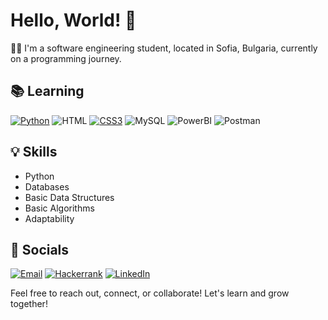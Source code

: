 # Hello, World! 👋

👨‍💼 I'm a software engineering student, located in Sofia, Bulgaria, currently on a programming journey. 

## 📚 Learning

[![Python](https://img.shields.io/badge/Python-FFD43B?style=for-the-badge&logo=python&logoColor=blue)](https://www.python.org/) ![HTML](https://img.shields.io/badge/HTML5-E34F26?style=for-the-badge&logo=html5&logoColor=white) [![CSS3](https://img.shields.io/badge/CSS3-1572B6?style=for-the-badge&logo=css3&logoColor=white)](https://developer.mozilla.org/en-US/docs/Web/CSS) ![MySQL](https://img.shields.io/badge/MySQL-005C84?style=for-the-badge&logo=mysql&logoColor=white) ![PowerBI](https://img.shields.io/badge/PowerBI-F2C811?style=for-the-badge&logo=Power%20BI&logoColor=white) ![Postman](https://img.shields.io/badge/Postman-FF6C37?style=for-the-badge&logo=Postman&logoColor=white)

## 💡 Skills

- Python
- Databases
- Basic Data Structures
- Basic Algorithms
- Adaptability

## 💬 Socials

[![Email](https://img.shields.io/badge/Gmail-D14836?style=for-the-badge&logo=gmail&logoColor=white)](mailto:deivid.mitov@gmail.com) [![Hackerrank](https://img.shields.io/badge/-Hackerrank-2EC866?style=for-the-badge&logo=HackerRank&logoColor=white)](https://www.hackerrank.com/profile/david_mitov) [![LinkedIn](https://img.shields.io/badge/LinkedIn-0077B5?style=for-the-badge&logo=linkedin&logoColor=white)](https://www.linkedin.com/in/david-mitov)

Feel free to reach out, connect, or collaborate! Let's learn and grow together!

